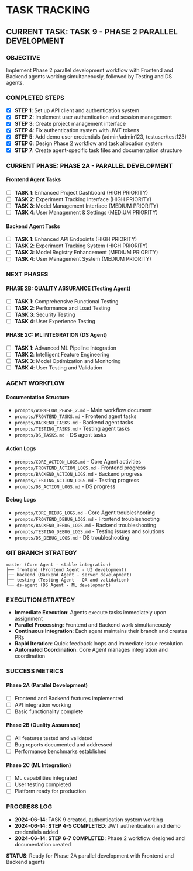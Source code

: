 # TASK TRACKING

## CURRENT TASK: TASK 9 - PHASE 2 PARALLEL DEVELOPMENT

### OBJECTIVE

Implement Phase 2 parallel development workflow with Frontend and Backend agents working simultaneously, followed by Testing and DS agents.

### COMPLETED STEPS

- [x] **STEP 1**: Set up API client and authentication system
- [x] **STEP 2**: Implement user authentication and session management
- [x] **STEP 3**: Create project management interface
- [x] **STEP 4**: Fix authentication system with JWT tokens
- [x] **STEP 5**: Add demo user credentials (admin/admin123, testuser/test123)
- [x] **STEP 6**: Design Phase 2 workflow and task allocation system
- [x] **STEP 7**: Create agent-specific task files and documentation structure

### CURRENT PHASE: PHASE 2A - PARALLEL DEVELOPMENT

#### **Frontend Agent Tasks**

- [ ] **TASK 1**: Enhanced Project Dashboard (HIGH PRIORITY)
- [ ] **TASK 2**: Experiment Tracking Interface (HIGH PRIORITY)
- [ ] **TASK 3**: Model Management Interface (MEDIUM PRIORITY)
- [ ] **TASK 4**: User Management & Settings (MEDIUM PRIORITY)

#### **Backend Agent Tasks**

- [ ] **TASK 1**: Enhanced API Endpoints (HIGH PRIORITY)
- [ ] **TASK 2**: Experiment Tracking System (HIGH PRIORITY)
- [ ] **TASK 3**: Model Registry Enhancement (MEDIUM PRIORITY)
- [ ] **TASK 4**: User Management System (MEDIUM PRIORITY)

### NEXT PHASES

#### **PHASE 2B: QUALITY ASSURANCE (Testing Agent)**

- [ ] **TASK 1**: Comprehensive Functional Testing
- [ ] **TASK 2**: Performance and Load Testing
- [ ] **TASK 3**: Security Testing
- [ ] **TASK 4**: User Experience Testing

#### **PHASE 2C: ML INTEGRATION (DS Agent)**

- [ ] **TASK 1**: Advanced ML Pipeline Integration
- [ ] **TASK 2**: Intelligent Feature Engineering
- [ ] **TASK 3**: Model Optimization and Monitoring
- [ ] **TASK 4**: User Testing and Validation

### AGENT WORKFLOW

#### **Documentation Structure**

- `prompts/WORKFLOW_PHASE_2.md` - Main workflow document
- `prompts/FRONTEND_TASKS.md` - Frontend agent tasks
- `prompts/BACKEND_TASKS.md` - Backend agent tasks
- `prompts/TESTING_TASKS.md` - Testing agent tasks
- `prompts/DS_TASKS.md` - DS agent tasks

#### **Action Logs**

- `prompts/CORE_ACTION_LOGS.md` - Core Agent activities
- `prompts/FRONTEND_ACTION_LOGS.md` - Frontend progress
- `prompts/BACKEND_ACTION_LOGS.md` - Backend progress
- `prompts/TESTING_ACTION_LOGS.md` - Testing progress
- `prompts/DS_ACTION_LOGS.md` - DS progress

#### **Debug Logs**

- `prompts/CORE_DEBUG_LOGS.md` - Core Agent troubleshooting
- `prompts/FRONTEND_DEBUG_LOGS.md` - Frontend troubleshooting
- `prompts/BACKEND_DEBUG_LOGS.md` - Backend troubleshooting
- `prompts/TESTING_DEBUG_LOGS.md` - Testing issues and solutions
- `prompts/DS_DEBUG_LOGS.md` - DS troubleshooting

### GIT BRANCH STRATEGY

```
master (Core Agent - stable integration)
├── frontend (Frontend Agent - UI development)
├── backend (Backend Agent - server development)
├── testing (Testing Agent - QA and validation)
└── ds-agent (DS Agent - ML development)
```

### EXECUTION STRATEGY

- **Immediate Execution**: Agents execute tasks immediately upon assignment
- **Parallel Processing**: Frontend and Backend work simultaneously
- **Continuous Integration**: Each agent maintains their branch and creates PRs
- **Rapid Iteration**: Quick feedback loops and immediate issue resolution
- **Automated Coordination**: Core Agent manages integration and coordination

### SUCCESS METRICS

#### **Phase 2A (Parallel Development)**

- [ ] Frontend and Backend features implemented
- [ ] API integration working
- [ ] Basic functionality complete

#### **Phase 2B (Quality Assurance)**

- [ ] All features tested and validated
- [ ] Bug reports documented and addressed
- [ ] Performance benchmarks established

#### **Phase 2C (ML Integration)**

- [ ] ML capabilities integrated
- [ ] User testing completed
- [ ] Platform ready for production

### PROGRESS LOG

- **2024-06-14**: TASK 9 created, authentication system working
- **2024-06-14**: **STEP 4-5 COMPLETED**: JWT authentication and demo credentials added
- **2024-06-14**: **STEP 6-7 COMPLETED**: Phase 2 workflow designed and documentation created

**STATUS**: Ready for Phase 2A parallel development with Frontend and Backend agents
